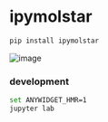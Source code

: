 # ipymolstar

```sh
pip install ipymolstar
```

![image](https://github.com/Jhsmit/ipymolstar/assets/7881506/492d3c1d-c33b-4b53-80af-43314cc3f341)


### development

```bash
set ANYWIDGET_HMR=1
jupyter lab
```